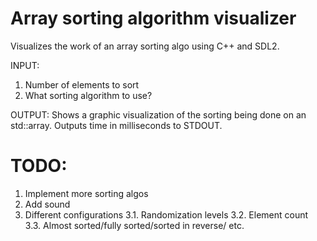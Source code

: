 # Array sorting algorithm visualizer
Visualizes the work of an array sorting algo using C++ and SDL2.

INPUT:
1. Number of elements to sort
2. What sorting algorithm to use?

OUTPUT:
Shows a graphic visualization of the sorting being done on an std::array. Outputs time in milliseconds to STDOUT.

# TODO:
1. Implement more sorting algos
2. Add sound
3. Different configurations
3.1. Randomization levels
3.2. Element count
3.3. Almost sorted/fully sorted/sorted in reverse/ etc.

